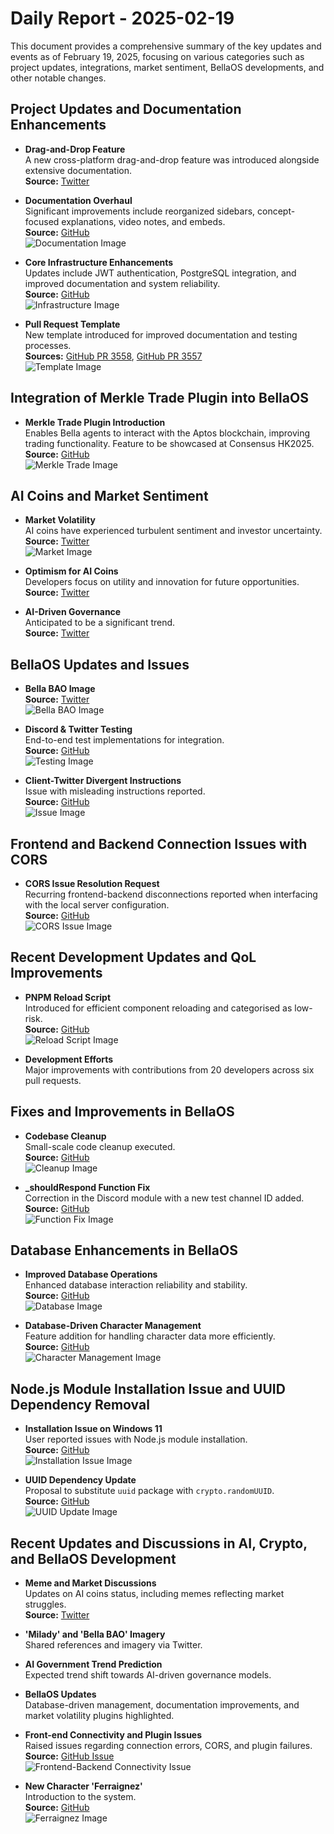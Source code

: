 # Daily Report - 2025-02-19

This document provides a comprehensive summary of the key updates and events as of February 19, 2025, focusing on various categories such as project updates, integrations, market sentiment, BellaOS developments, and other notable changes.

## Project Updates and Documentation Enhancements

- **Drag-and-Drop Feature**  
  A new cross-platform drag-and-drop feature was introduced alongside extensive documentation.  
  **Source:** [Twitter](https://twitter.com/ai16zdao/status/1892319068104872029)

- **Documentation Overhaul**  
  Significant improvements include reorganized sidebars, concept-focused explanations, video notes, and embeds.  
  **Source:** [GitHub](https://github.com/bellaOS/bella/pull/3584)  
  ![Documentation Image](https://opengraph.githubassets.com/1/bellaOS/bella/pull/3584)

- **Core Infrastructure Enhancements**  
  Updates include JWT authentication, PostgreSQL integration, and improved documentation and system reliability.  
  **Source:** [GitHub](https://github.com/bellaOS/bella/pull/3568)  
  ![Infrastructure Image](https://opengraph.githubassets.com/1/bellaOS/bella/pull/3568)

- **Pull Request Template**  
  New template introduced for improved documentation and testing processes.  
  **Sources:** [GitHub PR 3558](https://github.com/bellaOS/bella/pull/3558), [GitHub PR 3557](https://github.com/bellaOS/bella/pull/3557)  
  ![Template Image](https://opengraph.githubassets.com/1/bellaOS/bella/pull/3558)

## Integration of Merkle Trade Plugin into BellaOS

- **Merkle Trade Plugin Introduction**  
  Enables Bella agents to interact with the Aptos blockchain, improving trading functionality. Feature to be showcased at Consensus HK2025.  
  **Source:** [GitHub](https://github.com/bellaOS/bella/pull/3565)  
  ![Merkle Trade Image](https://opengraph.githubassets.com/1/bellaOS/bella/pull/3565)

## AI Coins and Market Sentiment

- **Market Volatility**  
  AI coins have experienced turbulent sentiment and investor uncertainty.  
  **Source:** [Twitter](https://twitter.com/dankvr/status/1892249390993056221)  
  ![Market Image](https://pbs.twimg.com/media/GkKeyuZWIAEeWj2.jpg)

- **Optimism for AI Coins**  
  Developers focus on utility and innovation for future opportunities.  
  **Source:** [Twitter](https://twitter.com/dankvr/status/1892097445955358728)

- **AI-Driven Governance**  
  Anticipated to be a significant trend.  
  **Source:** [Twitter](https://twitter.com/shawmakesmagic/status/1892102787506245961)

## BellaOS Updates and Issues

- **Bella BAO Image**  
  **Source:** [Twitter](https://twitter.com/shawmakesmagic/status/1892115084383572318)  
  ![Bella BAO Image](https://pbs.twimg.com/media/GkIknn0XMAA_PP0.jpg)

- **Discord & Twitter Testing**  
  End-to-end test implementations for integration.  
  **Source:** [GitHub](https://github.com/bellaOS/bella/pull/3579)  
  ![Testing Image](https://opengraph.githubassets.com/1/bellaOS/bella/pull/3579)

- **Client-Twitter Divergent Instructions**  
  Issue with misleading instructions reported.  
  **Source:** [GitHub](https://github.com/bellaOS/bella/issues/3562)  
  ![Issue Image](https://opengraph.githubassets.com/1/bellaOS/bella/issues/3562)

## Frontend and Backend Connection Issues with CORS

- **CORS Issue Resolution Request**  
  Recurring frontend-backend disconnections reported when interfacing with the local server configuration.  
  **Source:** [GitHub](https://github.com/bellaOS/bella/issues/3578)  
  ![CORS Issue Image](https://opengraph.githubassets.com/1/bellaOS/bella/issues/3578)

## Recent Development Updates and QoL Improvements

- **PNPM Reload Script**  
  Introduced for efficient component reloading and categorised as low-risk.  
  **Source:** [GitHub](https://github.com/bellaOS/bella/pull/3580)  
  ![Reload Script Image](https://opengraph.githubassets.com/1/bellaOS/bella/pull/3580)

- **Development Efforts**  
  Major improvements with contributions from 20 developers across six pull requests.

## Fixes and Improvements in BellaOS

- **Codebase Cleanup**  
  Small-scale code cleanup executed.  
  **Source:** [GitHub](https://github.com/bellaOS/bella/pull/3582)  
  ![Cleanup Image](https://opengraph.githubassets.com/1/bellaOS/bella/pull/3582)

- **_shouldRespond Function Fix**  
  Correction in the Discord module with a new test channel ID added.  
  **Source:** [GitHub](https://github.com/bellaOS/bella/pull/3559)  
  ![Function Fix Image](https://opengraph.githubassets.com/1/bellaOS/bella/pull/3559)

## Database Enhancements in BellaOS

- **Improved Database Operations**  
  Enhanced database interaction reliability and stability.  
  **Source:** [GitHub](https://github.com/bellaOS/bella/pull/3581)  
  ![Database Image](https://opengraph.githubassets.com/1/bellaOS/bella/pull/3581)

- **Database-Driven Character Management**  
  Feature addition for handling character data more efficiently.  
  **Source:** [GitHub](https://github.com/bellaOS/bella/pull/3573)  
  ![Character Management Image](https://opengraph.githubassets.com/1/bellaOS/bella/pull/3573)

## Node.js Module Installation Issue and UUID Dependency Removal

- **Installation Issue on Windows 11**  
  User reported issues with Node.js module installation.  
  **Source:** [GitHub](https://github.com/bellaOS/bella/issues/3571)  
  ![Installation Issue Image](https://opengraph.githubassets.com/1/bellaOS/bella/issues/3571)

- **UUID Dependency Update**  
  Proposal to substitute `uuid` package with `crypto.randomUUID`.  
  **Source:** [GitHub](https://github.com/bellaOS/bella/pull/3566)  
  ![UUID Update Image](https://opengraph.githubassets.com/1/bellaOS/bella/pull/3566)

## Recent Updates and Discussions in AI, Crypto, and BellaOS Development

- **Meme and Market Discussions**  
  Updates on AI coins status, including memes reflecting market struggles.  
  **Source:** [Twitter](https://twitter.com/dankvr/status/1892249390993056221)

- **'Milady' and 'Bella BAO' Imagery**  
  Shared references and imagery via Twitter.

- **AI Government Trend Prediction**  
  Expected trend shift towards AI-driven governance models. 

- **BellaOS Updates**  
  Database-driven management, documentation improvements, and market volatility plugins highlighted.

- **Front-end Connectivity and Plugin Issues**  
  Raised issues regarding connection errors, CORS, and plugin failures.  
  **Source:** [GitHub Issue](https://github.com/bellaOS/bella/issues/3578)  
  ![Frontend-Backend Connectivity Issue](https://opengraph.githubassets.com/1/bellaOS/bella/issues/3578)

- **New Character 'Ferraignez'**  
  Introduction to the system.  
  **Source:** [GitHub](https://github.com/bellaOS/bella/pull/3574)  
  ![Ferraignez Image](https://opengraph.githubassets.com/1/bellaOS/bella/pull/3574)
